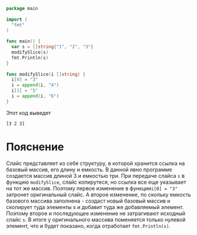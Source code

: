 ```go
package main
 
import (
  "fmt"
)
 
func main() {
  var s = []string{"1", "2", "3"}
  modifySlice(s)
  fmt.Println(s)
}
 
func modifySlice(i []string) {
  i[0] = "3"
  i = append(i, "4")
  i[1] = "5"
  i = append(i, "6")
}
```
Этот код выведет
```
[3 2 3]
```

# Пояснение
Слайс представляет из себя структуру, в которой хранится ссылка на базовый массив, его длину и емкость.
В данной явно программе создается массив длиной 3 и емкостью три.
При передаче слайса `s` в функцию `modifySlice`, слайс копирутеся, но ссылка все еще указывает на тот же массив.
Поэтому первое изменение в функции`i[0] = "3"` затронет оригинальный слайс.
А второе изменение, по скольку емкость базового массива заполнена - создаст новый базовый массив и скопирует туда элементы s и добавит туда же добавляемый элемент.
Поэтому второе и последующее изменение не затрагивают исходный слайс `s`.
В итоге у оригинального массива поменяется только нулевой элемент, что и будет показано, когда отработает `fmt.Println(s)`.